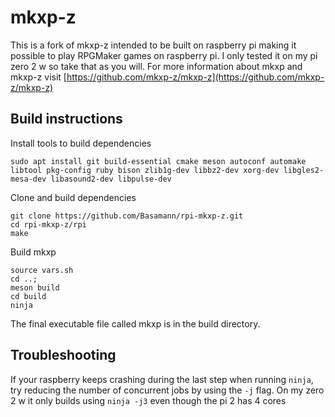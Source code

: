 # mkxp-z

This is a fork of mkxp-z intended to be built on raspberry pi making it possible to play RPGMaker games on raspberry pi. I only tested it on my pi zero 2 w so take that as you will. For more information about mkxp and mkxp-z visit [https://github.com/mkxp-z/mkxp-z](https://github.com/mkxp-z/mkxp-z)

## Build instructions

Install tools to build dependencies
```
sudo apt install git build-essential cmake meson autoconf automake libtool pkg-config ruby bison zlib1g-dev libbz2-dev xorg-dev libgles2-mesa-dev libasound2-dev libpulse-dev
```

Clone and build dependencies
```
git clone https://github.com/Basamann/rpi-mkxp-z.git
cd rpi-mkxp-z/rpi
make
```

Build mkxp
```
source vars.sh
cd ..;
meson build
cd build
ninja
```

The final executable file called mkxp is in the build directory.

## Troubleshooting
If your raspberry keeps crashing during the last step when running `ninja`, try reducing the number of concurrent jobs by using the `-j` flag. On my zero 2 w it only builds using `ninja -j3` even though the pi 2 has 4 cores